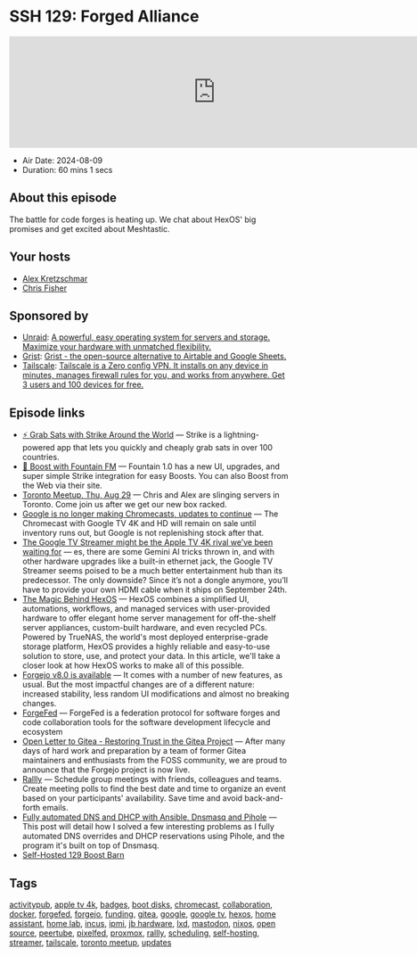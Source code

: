 # SSH 129: Forged Alliance

<iframe src="https://player.fireside.fm/v2/dUlrHQih+LcxviQlu?theme=dark" width="740" height="200" frameborder="0" scrolling="no"></iframe>

* Air Date: 2024-08-09
* Duration: 60 mins 1 secs

## About this episode

The battle for code forges is heating up. We chat about HexOS' big promises and get excited about Meshtastic.

## Your hosts
* [Alex Kretzschmar](https://selfhosted.show/hosts/alexktz)
* [Chris Fisher](https://selfhosted.show/hosts/chrislas)

## Sponsored by

  * [Unraid](https://unraid.net/selfhosted): [A powerful, easy operating system for servers and storage. Maximize your hardware with unmatched flexibility.](https://unraid.net/selfhosted)
  * [Grist](https://getgrist.com/selfhosted): [Grist - the open-source alternative to Airtable and Google Sheets. ](https://getgrist.com/selfhosted)
  * [Tailscale](http://tailscale.com/selfhosted): [Tailscale is a Zero config VPN. It installs on any device in minutes, manages firewall rules for you, and works from anywhere. Get 3 users and 100 devices for free. ](http://tailscale.com/selfhosted)



## Episode links

  * [⚡ Grab Sats with Strike Around the World](https://strike.me/download/ "⚡ Grab Sats with Strike Around the World") — Strike is a lightning-powered app that lets you quickly and cheaply grab sats in over 100 countries.
  * [🎉 Boost with Fountain FM](https://fountain.fm/show/LxGQPEpBqTDLxF4d6qC5 "🎉 Boost with Fountain FM") — Fountain 1.0 has a new UI, upgrades, and super simple Strike integration for easy Boosts. You can also Boost from the Web via their site.
  * [Toronto Meetup, Thu, Aug 29](https://www.meetup.com/jupiterbroadcasting/events/302700160/?slug=jupiterbroadcasting&isFirstPublish=true "Toronto Meetup, Thu, Aug 29") — Chris and Alex are slinging servers in Toronto. Come join us after we get our new box racked.
  * [Google is no longer making Chromecasts, updates to continue](https://9to5google.com/2024/08/06/google-chromecast-end/ "Google is no longer making Chromecasts, updates to continue") — The Chromecast with Google TV 4K and HD will remain on sale until inventory runs out, but Google is not replenishing stock after that.
  * [The Google TV Streamer might be the Apple TV 4K rival we’ve been waiting for](https://www.theverge.com/2024/8/6/24214055/google-tv-streamer-features-price-matter-thread "The Google TV Streamer might be the Apple TV 4K rival we’ve been waiting for") — es, there are some Gemini AI tricks thrown in, and with other hardware upgrades like a built-in ethernet jack, the Google TV Streamer seems poised to be a much better entertainment hub than its predecessor. The only downside? Since it’s not a dongle anymore, you’ll have to provide your own HDMI cable when it ships on September 24th.
  * [The Magic Behind HexOS](https://hexos.com/blog/the-magic-behind-hexos "The Magic Behind HexOS") — HexOS combines a simplified UI, automations, workflows, and managed services with user-provided hardware to offer elegant home server management for off-the-shelf server appliances, custom-built hardware, and even recycled PCs. Powered by TrueNAS, the world's most deployed enterprise-grade storage platform, HexOS provides a highly reliable and easy-to-use solution to store, use, and protect your data. In this article, we'll take a closer look at how HexOS works to make all of this possible.
  * [Forgejo v8.0 is available](https://forgejo.org/2024-07-release-v8-0/ "Forgejo v8.0 is available") — It comes with a number of new features, as usual. But the most impactful changes are of a different nature: increased stability, less random UI modifications and almost no breaking changes.
  * [ForgeFed](https://forgefed.org/ "ForgeFed") — ForgeFed is a federation protocol for software forges and code collaboration tools for the software development lifecycle and ecosystem
  * [Open Letter to Gitea - Restoring Trust in the Gitea Project](https://gitea-open-letter.coding.social/ "Open Letter to Gitea - Restoring Trust in the Gitea Project") — After many days of hard work and preparation by a team of former Gitea maintainers and enthusiasts from the FOSS community, we are proud to announce that the Forgejo project is now live.
  * [Rallly](https://github.com/lukevella/rallly "Rallly") — Schedule group meetings with friends, colleagues and teams. Create meeting polls to find the best date and time to organize an event based on your participants' availability. Save time and avoid back-and-forth emails.
  * [Fully automated DNS and DHCP with Ansible, Dnsmasq and Pihole](https://blog.ktz.me/fully-automated-dns-and-dhcp-with-pihole-and-dnsmasq/ "Fully automated DNS and DHCP with Ansible, Dnsmasq and Pihole") — This post will detail how I solved a few interesting problems as I fully automated DNS overrides and DHCP reservations using Pihole, and the program it's built on top of Dnsmasq.
  * [Self-Hosted 129 Boost Barn](https://paste.docs.lol/code/AllocateSamantha "Self-Hosted 129 Boost Barn")



## Tags

[activitypub](https://selfhosted.show/tags/activitypub), [apple tv 4k](https://selfhosted.show/tags/apple%20tv%204k), [badges](https://selfhosted.show/tags/badges), [boot disks](https://selfhosted.show/tags/boot%20disks), [chromecast](https://selfhosted.show/tags/chromecast), [collaboration](https://selfhosted.show/tags/collaboration), [docker](https://selfhosted.show/tags/docker), [forgefed](https://selfhosted.show/tags/forgefed), [forgejo](https://selfhosted.show/tags/forgejo), [funding](https://selfhosted.show/tags/funding), [gitea](https://selfhosted.show/tags/gitea), [google](https://selfhosted.show/tags/google), [google tv](https://selfhosted.show/tags/google%20tv), [hexos](https://selfhosted.show/tags/hexos), [home assistant](https://selfhosted.show/tags/home%20assistant), [home lab](https://selfhosted.show/tags/home%20lab), [incus](https://selfhosted.show/tags/incus), [ipmi](https://selfhosted.show/tags/ipmi), [jb hardware](https://selfhosted.show/tags/jb%20hardware), [lxd](https://selfhosted.show/tags/lxd), [mastodon](https://selfhosted.show/tags/mastodon), [nixos](https://selfhosted.show/tags/nixos), [open source](https://selfhosted.show/tags/open%20source), [peertube](https://selfhosted.show/tags/peertube), [pixelfed](https://selfhosted.show/tags/pixelfed), [proxmox](https://selfhosted.show/tags/proxmox), [rallly](https://selfhosted.show/tags/rallly), [scheduling](https://selfhosted.show/tags/scheduling), [self-hosting](https://selfhosted.show/tags/self-hosting), [streamer](https://selfhosted.show/tags/streamer), [tailscale](https://selfhosted.show/tags/tailscale), [toronto meetup](https://selfhosted.show/tags/toronto%20meetup), [updates](https://selfhosted.show/tags/updates)
